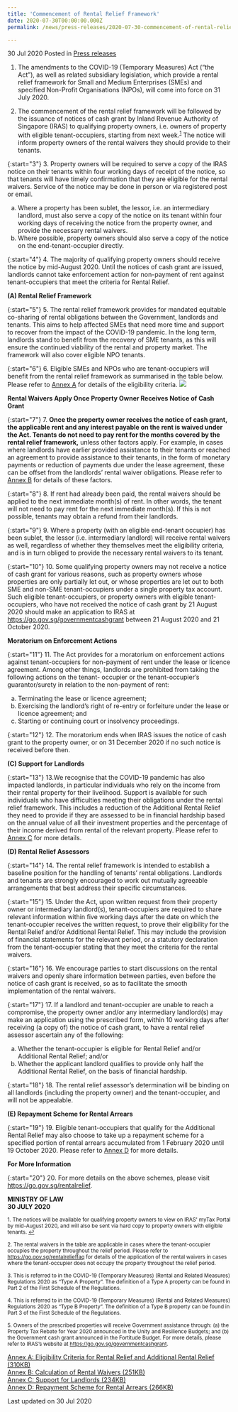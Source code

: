 ```yaml
---
title: 'Commencement of Rental Relief Framework'
date: 2020-07-30T00:00:00.000Z
permalink: /news/press-releases/2020-07-30-commencement-of-rental-relief-framework

---
```



30 Jul 2020 Posted in [Press releases](/news/press-releases)

1. The amendments to the COVID-19 (Temporary Measures) Act (“the Act”), as well as related subsidiary legislation, which provide a rental relief framework for Small and Medium Enterprises (SMEs) and specified Non-Profit Organisations (NPOs), will come into force on 31 July 2020.

2. The commencement of the rental relief framework will be followed by the issuance of notices of cash grant by Inland Revenue Authority of Singapore (IRAS) to qualifying property owners, i.e. owners of property with eligible tenant-occupiers, starting from next week.<sup><a href="#fn1" id="ref1">1</a></sup> The notice will inform property owners of the rental waivers they should provide to their tenants.

{:start="3"}
3. Property owners will be required to serve a copy of the IRAS notice on their tenants within four working days of receipt of the notice, so that tenants will have timely confirmation that they are eligible for the rental waivers. Service of the notice may be done in person or via registered post or email. 
<br>
<ol style="list-style-type: lower-alpha">
<li>Where a property has been sublet, the lessor, i.e. an intermediary landlord, must also serve a copy of the notice on its tenant within four working days of receiving the notice from the property owner, and provide the necessary rental waivers.</li>
<li>Where possible, property owners should also serve a copy of the notice on the end-tenant-occupier directly.
</li></ol>

{:start="4"}
4. The majority of qualifying property owners should receive the notice by mid-August 2020. Until the notices of cash grant are issued, landlords cannot take enforcement action for non-payment of rent against tenant-occupiers that meet the criteria for Rental Relief.

**(A) Rental Relief Framework**

{:start="5"}
5. The rental relief framework provides for mandated equitable co-sharing of rental obligations between the Government, landlords and tenants. This aims to help affected SMEs that need more time and support to recover from the impact of the COVID-19 pandemic. In the long term, landlords stand to benefit from the recovery of SME tenants, as this will ensure the continued viability of the rental and property market. The framework will also cover eligible NPO tenants. 

{:start="6"}
6. Eligible SMEs and NPOs who are tenant-occupiers will benefit from the rental relief framework as summarised in the table below. Please refer to <u>Annex A</u> for details of the eligibility criteria. 
<img src="https://raw.githubusercontent.com/isomerpages/isomerpages-mlaw/staging/images/news/press-releases/Table1.JPG">

**Rental Waivers Apply Once Property Owner Receives Notice of Cash Grant**
 
{:start="7"}
7. **Once the property owner receives the notice of cash grant, the applicable rent and any interest payable on the rent is waived under the Act. Tenants do not need to pay rent for the months covered by the rental relief framework,** unless other factors apply. For example, in cases where landlords have earlier provided assistance to their tenants or reached an agreement to provide assistance to their tenants, in the form of monetary payments or reduction of payments due under the lease agreement, these can be offset from the landlords’ rental waiver obligations. Please refer to <u>Annex B</u> for details of these factors.

{:start="8"}
8. If rent had already been paid, the rental waivers should be applied to the next immediate month(s) of rent. In other words, the tenant will not need to pay rent for the next immediate month(s). If this is not possible, tenants may obtain a refund from their landlords.

{:start="9"}
9. Where a property (with an eligible end-tenant occupier) has been sublet, the lessor (i.e. intermediary landlord) will receive rental waivers as well, regardless of whether they themselves meet the eligibility criteria, and is in turn obliged to provide the necessary rental waivers to its tenant.

{:start="10"}
10. Some qualifying property owners may not receive a notice of cash grant for various reasons, such as property owners whose properties are only partially let out, or whose properties are let out to both SME and non-SME tenant-occupiers under a single property tax account. Such eligible tenant-occupiers, or property owners with eligible tenant-occupiers, who have not received the notice of cash grant by 21 August 2020 should make an application to IRAS at <a href="https://go.gov.sg/governmentcashgrant" target="new">https://go.gov.sg/governmentcashgrant</a> between 21 August 2020 and 21 October 2020.

**Moratorium on Enforcement Actions**

{:start="11"}
11. The Act provides for a moratorium on enforcement actions against tenant-occupiers for non-payment of rent under the lease or licence agreement. Among other things, landlords are prohibited from taking the following actions on the tenant- occupier or the tenant-occupier’s guarantor/surety in relation to the non-payment of rent:
<br>
<ol style="list-style-type: lower-alpha">
<li>Terminating the lease or licence agreement;</li>
<li>Exercising the landlord’s right of re-entry or forfeiture under the lease or
licence agreement; and</li>
<li> Starting or continuing court or insolvency proceedings.</li>
</ol>

{:start="12"}
12. The moratorium ends when IRAS issues the notice of cash grant to the property owner, or on 31 December 2020 if no such notice is received before then. 

**(C) Support for Landlords**

{:start="13"}
13.We recognise that the COVID-19 pandemic has also impacted landlords, in particular individuals who rely on the income from their rental property for their livelihood. Support is available for such individuals who have difficulties meeting their obligations under the rental relief framework. This includes a reduction of the Additional Rental Relief they need to provide if they are assessed to be in financial hardship based on the annual value of all their investment properties and the percentage of their income derived from rental of the relevant property. Please refer to <u>Annex C</u> for more details. 

**(D) Rental Relief Assessors**

{:start="14"}
14. The rental relief framework is intended to establish a baseline position for the handling of tenants’ rental obligations. Landlords and tenants are strongly encouraged to work out mutually agreeable arrangements that best address their specific circumstances.

{:start="15"}
15. Under the Act, upon written request from their property owner or intermediary landlord(s), tenant-occupiers are required to share relevant information within five working days after the date on which the tenant-occupier receives the written request, to prove their eligibility for the Rental Relief and/or Additional Rental Relief. This may include the provision of financial statements for the relevant period, or a statutory declaration from the tenant-occupier stating that they meet the criteria for the rental waivers. 

{:start="16"}
16. We encourage parties to start discussions on the rental waivers and openly share information between parties, even before the notice of cash grant is received, so as to facilitate the smooth implementation of the rental waivers. 

{:start="17"}
17. If a landlord and tenant-occupier are unable to reach a compromise, the property owner and/or any intermediary landlord(s) may make an application using the prescribed form, within 10 working days after receiving (a copy of) the notice of cash grant, to have a rental relief assessor ascertain any of the following:
<br>
<ol style="list-style-type: lower-alpha">
<li>Whether the tenant-occupier is eligible for Rental Relief and/or Additional Rental Relief; and/or</li>
<li>Whether the applicant landlord qualifies to provide only half the Additional Rental Relief, on the basis of financial hardship.</li>
</ol>

{:start="18"}
18. The rental relief assessor’s determination will be binding on all landlords (including the property owner) and the tenant-occupier, and will not be appealable.

**(E) Repayment Scheme for Rental Arrears**

{:start="19"}
19. Eligible tenant-occupiers that qualify for the Additional Rental Relief may also choose to take up a repayment scheme for a specified portion of rental arrears accumulated from 1 February 2020 until 19 October 2020. Please refer to <u>Annex D</u> for more details.

**For More Information**

{:start="20"}
20. For more details on the above schemes, please visit <a href="https://go.gov.sg/rentalrelief" target="new"> https://go.gov.sg/rentalrelief</a>.


**MINISTRY OF LAW**
<br>**30 JULY 2020**

<p><sup id="fn1">1. The notices will be available for qualifying property owners to view on IRAS' myTax Portal by mid-August 2020, and will also be sent via hard copy to property owners with eligible tenants. <a href="#ref1" title="Jump back to footnote 1 in the text.">↩</a></sup></p>

<p><sup>2. The rental waivers in the table are applicable in cases where the tenant-occupier occupies the property throughout the relief period. Please refer to <a href="https://go.gov.sg/rentalrelieffaq" target="new">https://go.gov.sg/rentalrelieffaq</a> for details of the application of the rental waivers in cases where the tenant-occupier does not occupy the property throughout the relief period.</sup></p>

<p><sup>3. This is referred to in the COVID-19 (Temporary Measures) (Rental and Related Measures) Regulations 2020 as “Type A Property”. The definition of a Type A property can be found in Part 2 of the First Schedule of the Regulations.</sup></p>

<p><sup>4. This is referred to in the COVID-19 (Temporary Measures) (Rental and Related Measures) Regulations 2020 as “Type B Property”. The definition of a Type B property can be found in Part 3 of the First Schedule of the Regulations.</sup></p>

<p><sup>5. Owners of the prescribed properties will receive Government assistance through: (a) the Property Tax Rebate for Year 2020 announced in the Unity and Resilience Budgets; and (b) the Government cash grant announced in the Fortitude Budget. For more details, please refer to IRAS’s website at <a href="https://go.gov.sg/governmentcashgrant" target="new">https://go.gov.sg/governmentcashgrant</a>.</sup></p>


[Annex A: Eligibility Criteria for Rental Relief and Additional Rental Relief (310KB)](/files/news/press-releases/2020/8/AnnexA.pdf)<br>
[Annex B: Calculation of Rental Waivers (251KB)](/files/news/press-releases/2020/8/AnnexB.pdf)<br>
[Annex C: Support for Landlords (234KB)](/files/news/press-releases/2020/8/AnnexC.pdf)<br>
[Annex D: Repayment Scheme for Rental Arrears (266KB)](/files/news/press-releases/2020/8/AnnexD.pdf)<br>
 
<p class="right-side-updated">Last updated on 30 Jul 2020</p>

